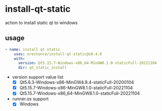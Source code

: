 # install-qt-static
action to install static qt to windows

## usage
````yml
- name: install qt static
    uses: orestonce/install-qt-static@v0.4.0
    with:
      version: Qt5.15.7-Windows-x86_64-MinGW8.1.0-staticFull-20221104
      dir: qt_static_install
````
* version support value list
  * [x] Qt5.6.3-Windows-x86-MinGW4.9.4-staticFull-20200104
  * [x] Qt5.15.7-Windows-x86-MinGW8.1.0-staticFull-20221104
  * [x] Qt5.15.7-Windows-x86_64-MinGW8.1.0-staticFull-20221104
* runner.os support
  * [x] Windows
